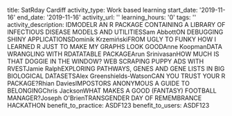 title: SatRday Cardiff
activity_type: Work based learning
start_date: '2019-11-16'
end_date: '2019-11-16'
activity_url: ''
learning_hours: '0'
tags: ''
activity_description: IDMODELR AN R PACKAGE CONTAINING A LIBRARY OF INFECTIOUS DISEASE
  MODELS AND UTILITIESSam AbbottON DEBUGGING SHINY APPLICATIONSDominik KrzemińskiFROM
  UGLY TO FUNKY HOW I LEARNED R JUST TO MAKE MY GRAPHS LOOK GOODAnne KoopmanDATA WRANGLING
  WITH RDATATABLE PACKAGEArun SrinivasanHOW MUCH IS THAT DOGGIE IN THE WINDOW? WEB
  SCRAPING PUPPY ADS WITH RVESTJamie RalphEXPLORING PATHWAYS, GENES AND GENE LISTS
  IN BIG BIOLOGICAL DATASETSAlex Greenshields-WatsonCAN YOU TRUST YOUR R PACKAGE?Rhian
  DaviesIMPOSTORS ANONYMOUS A GUIDE TO BELONGINGChris JacksonWHAT MAKES A GOOD (FANTASY)
  FOOTBALL MANAGER?Joseph O'BrienTRANSGENDER DAY OF REMEMBRANCE HACKATHON
benefit_to_practice: ASDF123
benefit_to_users: ASDF123

